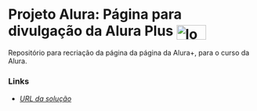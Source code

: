 # Projeto Alura: Página para divulgação da Alura Plus <img align="center" alt="logo-alura_plus" height="30" width="60" src="https://raw.githubusercontent.com/MonicaHillman/aluraplus/aula04/img/Logo.png" style="max-width:100%;">
Repositório para recriação da página da página da Alura+, para o curso da Alura.

### Links
- <a href="https://jperluxo.github.io/Projeto-Alura-Plus" target="_blank">*URL da solução*</a>
